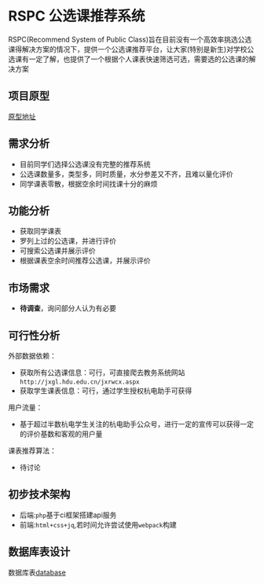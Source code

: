 # RSPC 公选课推荐系统

RSPC(Recommend System of Public Class)旨在目前没有一个高效率挑选公选课得解决方案的情况下，提供一个公选课推荐平台，让大家(特别是新生)对学校公选课有一定了解，也提供了一个根据个人课表快速筛选可选，需要选的公选课的解决方案

## 项目原型

[原型地址](https://free.modao.cc/app/t1MNf0z3kL0DxKqN83XtY7KmMcEzqq1)

## 需求分析

- 目前同学们选择公选课没有完整的推荐系统
- 公选课数量多，类型多，同时质量，水分参差又不齐，且难以量化评价
- 同学课表零散，根据空余时间找课十分的麻烦

## 功能分析

- 获取同学课表
- 罗列上过的公选课，并进行评价
- 可搜索公选课并展示评价
- 根据课表空余时间推荐公选课，并展示评价

## 市场需求

- **待调查**，询问部分人认为有必要

## 可行性分析

外部数据依赖：

- 获取所有公选课信息：可行，可直接爬去教务系统网站`http://jxgl.hdu.edu.cn/jxrwcx.aspx`
- 获取学生课表信息：可行，通过学生授权杭电助手可获得

用户流量：

- 基于超过半数杭电学生关注的杭电助手公众号，进行一定的宣传可以获得一定的评价基数和客观的用户量

课表推荐算法：

- 待讨论

## 初步技术架构

- 后端:`php`基于ci框架搭建api服务
- 前端:`html+css+jq`,若时间允许尝试使用`webpack`构建

## 数据库表设计

数据库表[database](database.md)